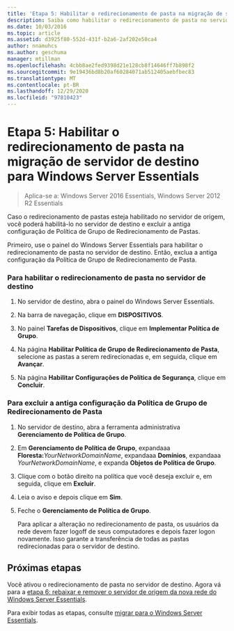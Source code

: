 ```yaml
---
title: 'Etapa 5: Habilitar o redirecionamento de pasta na migração de servidor de destino para Windows Server Essentials'
description: Saiba como habilitar o redirecionamento de pasta no servidor de destino para a migração do Windows Server Essentials.
ms.date: 10/03/2016
ms.topic: article
ms.assetid: d3925f80-552d-431f-b2a6-2af202e50ca4
author: nnamuhcs
ms.author: geschuma
manager: mtillman
ms.openlocfilehash: 4cbb8ae2fed9398d21e128cb8f14646ff7b898f2
ms.sourcegitcommit: 9e19436bd8b20af60284071ab512405aebfbec83
ms.translationtype: MT
ms.contentlocale: pt-BR
ms.lasthandoff: 12/29/2020
ms.locfileid: "97810423"
---
```

# <a name="step-5-enable-folder-redirection-on-the-destination-server-for-windows-server-essentials-migration"></a>Etapa 5: Habilitar o redirecionamento de pasta na migração de servidor de destino para Windows Server Essentials

>Aplica-se a: Windows Server 2016 Essentials, Windows Server 2012 R2 Essentials

Caso o redirecionamento de pastas esteja habilitado no servidor de origem, você poderá habilitá-lo no servidor de destino e excluir a antiga configuração de Política de Grupo de Redirecionamento de Pastas.

 Primeiro, use o painel do Windows Server Essentials para habilitar o redirecionamento de pasta no servidor de destino. Então, exclua a antiga configuração da Política de Grupo de Redirecionamento de Pasta.

### <a name="to-enable-folder-redirection-on-the-destination-server"></a>Para habilitar o redirecionamento de pasta no servidor de destino

1.  No servidor de destino, abra o painel do Windows Server Essentials.

2.  Na barra de navegação, clique em **DISPOSITIVOS**.

3.  No painel **Tarefas de Dispositivos**, clique em **Implementar Política de Grupo**.

4.  Na página **Habilitar Política de Grupo de Redirecionamento de Pasta**, selecione as pastas a serem redirecionadas e, em seguida, clique em **Avançar**.

5.  Na página **Habilitar Configurações de Política de Segurança**, clique em **Concluir**.

### <a name="to-delete-the-old-folder-redirection-group-policy-setting"></a>Para excluir a antiga configuração da Política de Grupo de Redirecionamento de Pasta

1. No servidor de destino, abra a ferramenta administrativa **Gerenciamento de Política de Grupo**.

2. Em **Gerenciamento de Política de Grupo**, expandaaa **Floresta:**<em>YourNetworkDomainName</em>, expandaaa **Domínios**, expandaaa *YourNetworkDomainName*, e expanda **Objetos de Política de Grupo**.

3. Clique com o botão direito na política que você deseja excluir e, em seguida, clique em **Excluir**.

4. Leia o aviso e depois clique em **Sim**.

5. Feche o **Gerenciamento de Política de Grupo**.

   Para aplicar a alteração no redirecionamento de pasta, os usuários da rede devem fazer logoff de seus computadores e depois fazer logon novamente. Isso garante a transferência de todas as pastas redirecionadas para o servidor de destino.

## <a name="next-steps"></a>Próximas etapas
 Você ativou o redirecionamento de pasta no servidor de destino. Agora vá para a [etapa 6: rebaixar e remover o servidor de origem da nova rede do Windows Server Essentials](Step-6--Demote-and-remove-the-Source-Server-from-the-new-Windows-Server-Essentials-network.md).


Para exibir todas as etapas, consulte [migrar para o Windows Server Essentials](Migrate-from-Previous-Versions-to-Windows-Server-Essentials-or-Windows-Server-Essentials-Experience.md).

